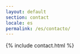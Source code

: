```yaml
---
layout: default
section: contact
locale: es
permalink: /es/contacto/
---
```


{% include contact.html %}

